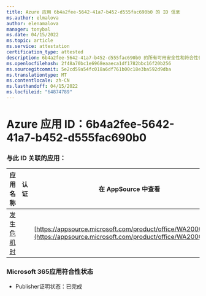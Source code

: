 ```yaml
---
title: Azure 应用 6b4a2fee-5642-41a7-b452-d555fac690b0 的 ID 信息
ms.author: elmalova
author: elenamalova
manager: tonybal
ms.date: 04/15/2022
ms.topic: article
ms.service: attestation
certification_type: attested
description: 6b4a2fee-5642-41a7-b452-d555fac690b0 的所有可用安全性和符合性信息。
ms.openlocfilehash: 2f48a70bc1e6968eaaeca1df1782bbc16f20b256
ms.sourcegitcommit: 5e2cd59a54fc018a6df761b00c18e3ba592d9dba
ms.translationtype: MT
ms.contentlocale: zh-CN
ms.lasthandoff: 04/15/2022
ms.locfileid: "64874789"
---
```

# <a name="azure-app-id-6b4a2fee-5642-41a7-b452-d555fac690b0"></a>Azure 应用 ID：6b4a2fee-5642-41a7-b452-d555fac690b0


### <a name="apps-associated-with-this-id"></a>与此 ID 关联的应用：
| **应用名称** | **认证** | **在 AppSource 中查看** |
|--------------|---------------|-----------------------|
| [发生危机时](../forward/WA200003194.md) |  | [https://appsource.microsoft.com/product/office/WA200003194](https://appsource.microsoft.com/product/office/WA200003194) |

### <a name="microsoft-365-app-compliance-status"></a>Microsoft 365应用符合性状态
- Publisher证明状态：已完成
